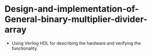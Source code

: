 # Design-and-implementation-of-General-binary-multiplier-divider-array
- Using Verilog HDL for describing the hardware and verifying the functionality.
